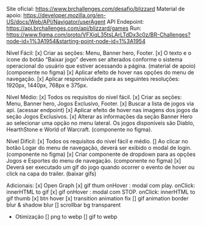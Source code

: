 Site oficial: https://www.brchallenges.com/desafio/blizzard
Material de apoio: https://developer.mozilla.org/en-US/docs/Web/API/Navigator/userAgent
API Endepoint: https://api.brchallenges.com/api/blizzard/games
Run: https://www.figma.com/proto/VFXiqL35tsLArLTdDx3c0z/BR-Challenges?node-id=1%3A1954&starting-point-node-id=1%3A1954


Nível Fácil:
[x] Criar as seções: Menu, Banner hero, Footer.
[x] O texto e o ícone do botão “Baixar jogo” devem ser alterados conforme o sistema operacional do usuário que estiver acessando a página. (material de apoio) (componente no figma)
[x] Aplicar efeito de hover nas opções do menu de navegação.
[x] Aplicar responsividade para as seguintes resoluções: 1920px, 1440px, 768px e 375px.

Nível Médio:
[x] Todos os requisitos do nivel fácil.
[x] Criar as seções: Menu, Banner hero, Jogos Exclusivo, Footer.
[x] Buscar a lista de jogos via api. (acessar endpoint)
[x] Aplicar efeito de hover nas imagens dos jogos da seção Jogos Exclusivos.
[x] Alterar as informações da seção Banner Hero ao selecionar uma opção no menu lateral. Os jogos disponíveis são Diablo, HearthStone e World of Warcraft. (componente no figma).

Nível Difícil:
[x] Todos os requisitos do nivel fácil e médio.
[] Ao clicar no botão Logar do menu de navegação, deverá ser exibido o modal de login. (componente no figma)
[x] Criar componente de dropdown para as opções Jogos e Esportes do menu de navegação. (componente no figma)
[x] Deverá ser executado um gif do jogo quando ocorrer o evento de hover ou click na capa do trailer. (baixar gifs)

Adicionais:
[x] Open Graph
[x] gif thum onHover : modal com play. onClick: innerHTML to gif
[x] gif onHover : modal com STOP. onClick: innerHTML to gif thumb
[x] btn hover
[x] transition animation fix
[] gif animation border blur & shadow blur
[] scrollbar bg transparent
 - Otimização
    [] png to webp
    [] gif to webp